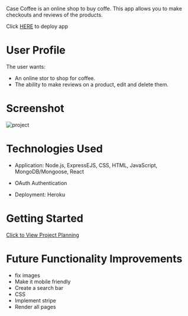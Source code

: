 Case Coffee is an online shop to buy coffe. This app allows you to make checkouts and reviews of the products. 

Click <a href="https://casecoffee.herokuapp.com/">HERE</a> to deploy app

<h1>User Profile</h1>
The user wants:

- An online stor to shop for coffee.
- The ability to make reviews on a product, edit and delete them.

<h1>Screenshot</h1>

<img src="https://i.imgur.com/qtL3fon.png" alt="project">

<h1>Technologies Used</h1>

- Application: Node.js, ExpressEJS, CSS, HTML, JavaScript, MongoDB/Mongoose, React

- OAuth Authentication

- Deployment: Heroku

<h1>Getting Started</h1>

<a href="https://trello.com/b/GPBOhJ3y/project-4">Click to View Project Planning</a>


<h1>Future Functionality Improvements</h1>

- fix images
- Make it mobile friendly
- Create a search bar
- CSS
- Implement stripe
- Render all pages



